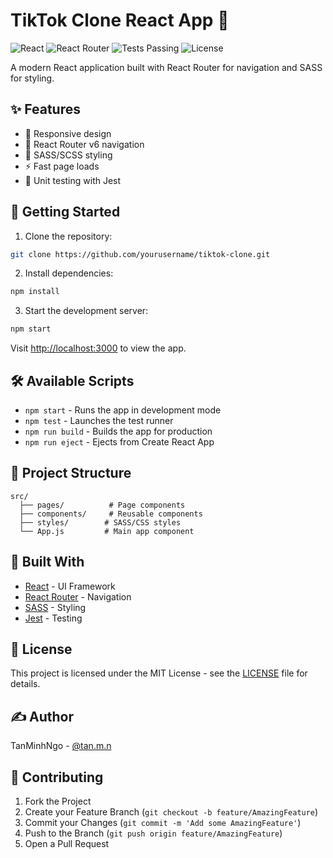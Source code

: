 # TikTok Clone React App 🎵
![React](https://img.shields.io/badge/React-19.1.0-blue?logo=react)
![React Router](https://img.shields.io/badge/React_Router-6.30.0-CA4245?logo=react-router)
![Tests Passing](https://img.shields.io/badge/Tests-passing-brightgreen?logo=github)
![License](https://img.shields.io/badge/License-MIT-yellow.svg)

A modern React application built with React Router for navigation and SASS for styling.

## ✨ Features

- 📱 Responsive design
- 🔄 React Router v6 navigation 
- 🎨 SASS/SCSS styling
- ⚡️ Fast page loads
- 🧪 Unit testing with Jest

## 🚀 Getting Started

1. Clone the repository:
```bash
git clone https://github.com/yourusername/tiktok-clone.git
```

2. Install dependencies:
```bash
npm install
```

3. Start the development server:
```bash
npm start
```

Visit [http://localhost:3000](http://localhost:3000) to view the app.

## 🛠️ Available Scripts

- `npm start` - Runs the app in development mode
- `npm test` - Launches the test runner
- `npm run build` - Builds the app for production
- `npm run eject` - Ejects from Create React App

## 📁 Project Structure

```
src/
  ├── pages/          # Page components
  ├── components/     # Reusable components
  ├── styles/        # SASS/CSS styles
  └── App.js         # Main app component
```

## 🔧 Built With

- [React](https://reactjs.org/) - UI Framework
- [React Router](https://reactrouter.com/) - Navigation
- [SASS](https://sass-lang.com/) - Styling
- [Jest](https://jestjs.io/) - Testing

## 📝 License

This project is licensed under the MIT License - see the [LICENSE](LICENSE) file for details.

## ✍️ Author

TanMinhNgo - [@tan.m.n](https://github.com/TanNgoMinh)

## 🤝 Contributing

1. Fork the Project
2. Create your Feature Branch (`git checkout -b feature/AmazingFeature`)
3. Commit your Changes (`git commit -m 'Add some AmazingFeature'`)
4. Push to the Branch (`git push origin feature/AmazingFeature`)
5. Open a Pull Request
